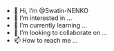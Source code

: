 - 👋 Hi, I’m @Swatin-NENKO
- 👀 I’m interested in ...
- 🌱 I’m currently learning ...
- 💞️ I’m looking to collaborate on ...
- 📫 How to reach me ...

<!---
Swatin-NENKO/Swatin-NENKO is a ✨ special ✨ repository because its `README.md` (this file) appears on your GitHub profile.
You can click the Preview link to take a look at your changes.
--->
